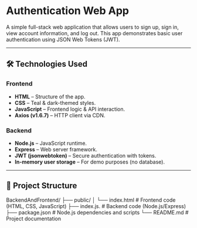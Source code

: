 # Authentication Web App

A simple full-stack web application that allows users to sign up, sign in, view account information, and log out. This app demonstrates basic user authentication using JSON Web Tokens (JWT).

---

## 🛠 Technologies Used

### Frontend
- **HTML** – Structure of the app.
- **CSS** – Teal & dark-themed styles.
- **JavaScript** – Frontend logic & API interaction.
- **Axios (v1.6.7)** – HTTP client via CDN.

### Backend
- **Node.js** – JavaScript runtime.
- **Express** – Web server framework.
- **JWT (jsonwebtoken)** – Secure authentication with tokens.
- **In-memory user storage** – For demo purposes (no database).

---

## 📁 Project Structure

BackendAndFrontend/ 
├── public/ 
│ └── index.html # Frontend code (HTML, CSS, JavaScript) 
├── index.js. # Backend code (Node.js/Express) 
├── package.json # Node.js dependencies and scripts 
└── README.md # Project documentation

